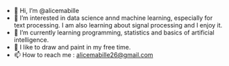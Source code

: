 - 👋 Hi, I’m @alicemabille
- 👀 I’m interested in data science annd machine learning, especially for text processing. I am also learning about signal processing and I enjoy it.
- 🌱 I’m currently learning programming, statistics and basics of artificial intelligence.
- 💞️ I like to draw and paint in my free time.
- 📫 How to reach me : alicemabille26@gmail.com

<!---
alicemabille/alicemabille is a ✨ special ✨ repository because its `README.md` (this file) appears on your GitHub profile.
You can click the Preview link to take a look at your changes.
--->
